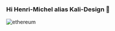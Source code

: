 ### Hi Henri-Michel alias Kali-Design 👋

<img src="https://media.giphy.com/media/sD1w563tRh7Ra1go0b/giphy.gif" alt="ethereum">
